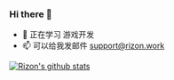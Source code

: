 ### Hi there 👋
<!--
**othorizon/othorizon** is a ✨ _special_ ✨ repository because its `README.md` (this file) appears on your GitHub profile.

Here are some ideas to get you started:

- 🔭 I’m currently working on ...
- 🌱 I’m currently learning ...
- 👯 I’m looking to collaborate on ...
- 🤔 I’m looking for help with ...
- 💬 Ask me about ...
- 📫 How to reach me: ...
- 😄 Pronouns: ...
- ⚡ Fun fact: ...
-->

- 🌱 正在学习 游戏开发
- 📫 可以给我发邮件 <support@rizon.work>

[![Rizon's github stats](https://github-readme-stats.vercel.app/api?username=othorizon)](https://github.com/anuraghazra/github-readme-stats)
